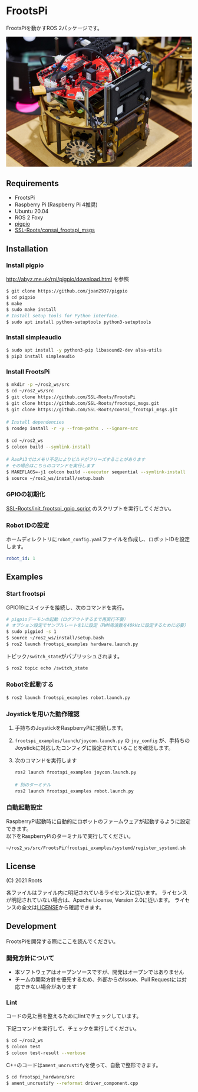 # FrootsPi

FrootsPiを動かすROS 2パッケージです。

![](./resources/frootspi.jpg)

## Requirements

- FrootsPi
- Raspberry Pi (Raspberry Pi 4推奨)
- Ubuntu 20.04
- ROS 2 Foxy
- [pigpio](http://abyz.me.uk/rpi/pigpio/)
- [SSL-Roots/consai_frootspi_msgs](https://github.com/SSL-Roots/consai_frootspi_msgs)

## Installation

### Install pigpio

http://abyz.me.uk/rpi/pigpio/download.html
を参照

```sh
$ git clone https://github.com/joan2937/pigpio
$ cd pigpio
$ make
$ sudo make install
# Install setup tools for Python interface.
$ sudo apt install python-setuptools python3-setuptools
```

### Install simpleaudio

```sh
$ sudo apt install -y python3-pip libasound2-dev alsa-utils
$ pip3 install simpleaudio
```

### Install FrootsPi

```sh
$ mkdir -p ~/ros2_ws/src
$ cd ~/ros2_ws/src
$ git clone https://github.com/SSL-Roots/FrootsPi
$ git clone https://github.com/SSL-Roots/frootspi_msgs.git
$ git clone https://github.com/SSL-Roots/consai_frootspi_msgs.git

# Install dependencies
$ rosdep install -r -y --from-paths . --ignore-src

$ cd ~/ros2_ws
$ colcon build --symlink-install

# RasPi3ではメモリ不足によりビルドがフリーズすることがあります
# その場合はこちらのコマンドを実行します
$ MAKEFLAGS=-j1 colcon build --executor sequential --symlink-install
$ source ~/ros2_ws/install/setup.bash
```

### GPIOの初期化

[SSL-Roots/init_frootspi_gpio_script](https://github.com/SSL-Roots/init_frootspi_gpio_script) のスクリプトを実行してください。

### Robot IDの設定

ホームディレクトリに`robot_config.yaml`ファイルを作成し、ロボットIDを設定します。

```yaml
robot_id: 1
```

## Examples

### Start frootspi

GPIO19にスイッチを接続し、次のコマンドを実行。

```sh
# pigpioデーモンの起動（ログアウトするまで再実行不要）
# オプション設定でサンプルレートを1に設定（PWM周波数を40kHzに設定するために必要）
$ sudo pigpiod -s 1
$ source ~/ros2_ws/install/setup.bash
$ ros2 launch frootspi_examples hardware.launch.py 
```

トピック`/switch_state`がパブリッシュされます。

```sh
$ ros2 topic echo /switch_state
```

### Robotを起動する

```sh
$ ros2 launch frootspi_examples robot.launch.py
```

### Joystickを用いた動作確認
1. 手持ちのJoystickをRaspberryPiに接続します。
2. `frootspi_examples/launch/joycon.launch.py` の `joy_config` が、手持ちのJoystickに対応したコンフィグに設定されていることを確認します。
3. 次のコマンドを実行します

    ```sh
    ros2 launch frootspi_examples joycon.launch.py

    # 別のターミナル
    ros2 launch frootspi_examples robot.launch.py
    ```

### 自動起動設定
RaspberryPi起動時に自動的にロボットのファームウェアが起動するように設定できます。  
以下をRaspberryPiのターミナルで実行してください。

```
~/ros2_ws/src/FrootsPi/frootspi_examples/systemd/register_systemd.sh 
```

## License

(C) 2021 Roots

各ファイルはファイル内に明記されているライセンスに従います。
ライセンスが明記されていない場合は、Apache License, Version 2.0に従います。
ライセンスの全文は[LICENSE](./LICENSE)から確認できます。

## Development

FrootsPiを開発する際にここを読んでください。

### 開発方針について

- 本ソフトウェアはオープンソースですが、開発はオープンではありません
- チームの開発方針を優先するため、外部からのIssue、Pull Requestには対応できない場合があります

### Lint

コードの見た目を整えるためにlintでチェックしています。

下記コマンドを実行して、チェックを実行してください。

```sh
$ cd ~/ros2_ws
$ colcon test
$ colcon test-result --verbose
```

C++のコードは`ament_uncrustify`を使って、自動で整形できます。

```sh
$ cd frootspi_hardware/src
$ ament_uncrustify --reformat driver_component.cpp
```
